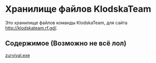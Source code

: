 # Хранилище файлов KlodskaTeam
Это хранилище файлов команды KlodskaTeam, для сайта http://klodskateam.rf.gd/.
## Содержимое (Возможно не всё лол)
[zurvival.exe](sus)
